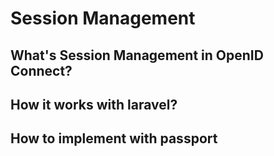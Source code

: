 # Session Management

## What's Session Management in OpenID Connect?

## How it works with laravel?

## How to implement with passport
